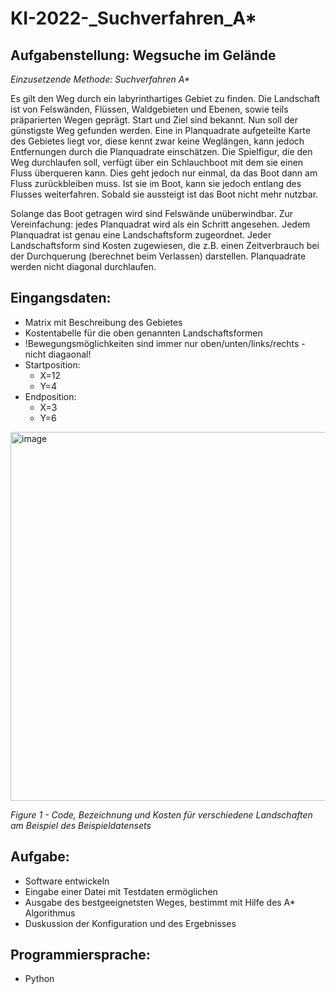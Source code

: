 ﻿# KI-2022-_Suchverfahren_A*
 
 ## Aufgabenstellung: Wegsuche im Gelände

_Einzusetzende Methode: Suchverfahren A*_ <br>

Es gilt den Weg durch ein labyrinthartiges Gebiet zu finden. Die Landschaft ist von Felswänden, Flüssen, Waldgebieten und Ebenen, sowie teils präparierten Wegen geprägt. Start und Ziel sind bekannt. 
Nun soll der günstigste Weg gefunden werden. Eine in Planquadrate aufgeteilte Karte des Gebietes 
liegt vor, diese kennt zwar keine Weglängen, kann jedoch Entfernungen durch die Planquadrate einschätzen. Die Spielfigur, die den Weg durchlaufen soll, verfügt über ein Schlauchboot mit dem sie einen 
Fluss überqueren kann. Dies geht jedoch nur einmal, da das Boot dann am Fluss zurückbleiben muss.
Ist sie im Boot, kann sie jedoch entlang des Flusses weiterfahren. Sobald sie aussteigt ist das Boot 
nicht mehr nutzbar.

Solange das Boot getragen wird sind Felswände unüberwindbar. Zur Vereinfachung: jedes Planquadrat 
wird als ein Schritt angesehen. Jedem Planquadrat ist genau eine Landschaftsform zugeordnet. Jeder 
Landschaftsform sind Kosten zugewiesen, die z.B. einen Zeitverbrauch bei der Durchquerung (berechnet beim Verlassen) darstellen. Planquadrate werden nicht diagonal durchlaufen.

## Eingangsdaten:
- Matrix mit Beschreibung des Gebietes
- Kostentabelle für die oben genannten Landschaftsformen
- !Bewegungsmöglichkeiten sind immer nur oben/unten/links/rechts - nicht diagaonal!
- Startposition:
    - X=12
    - Y=4
- Endposition:
    - X=3
    - Y=6

<img width="590" alt="image" src="https://user-images.githubusercontent.com/75852544/206582926-3a55764f-1ae2-42c1-84e7-52f7e4067301.png">

_Figure 1 - Code, Bezeichnung und Kosten für verschiedene Landschaften am Beispiel des Beispieldatensets_

## Aufgabe:
- Software entwickeln
- Eingabe einer Datei mit Testdaten ermöglichen
- Ausgabe des bestgeeignetsten Weges, bestimmt mit Hilfe des A* Algorithmus 
- Duskussion der Konfiguration und des Ergebnisses

## Programmiersprache:
- Python

